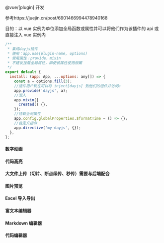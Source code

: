 @vue/[plugin] 开发

参考https://juejin.cn/post/6901466994478940168

目的：以 vue 实例为单位添加全局函数或属性并可以将他们作为该插件的 api 或直接注入 vue 实例内

```js
/**
 * 集成dayjs插件
 * 使用：app.use(plugin-name, options)
 * 常用属性：provide，mixin
 * 不建议挂载全局属性，即使该属性使用频繁
 */
export default {
  install: (app: App, ...options: any[]) => {
    const a = options.fill(3);
    //插件用户现在可以将 inject[dayjs] 到他们的组件并访问a
    app.provide('dayjs', a);
    //混入
    app.mixin({
      created() {},
    });
    //挂载全局属性
    app.config.globalProperties.$formatTime = () => {};
    //自定义指令
    app.directive('my-dayjs', {});
  },
};
```

#### 数字动画

#### 代码高亮

#### 大文件上传（切片、断点续传、秒传）需要与后端配合

#### 图片预览

#### Excel 导入导出

#### 富文本编辑器

#### Markdown 编辑器

#### 代码编辑器

